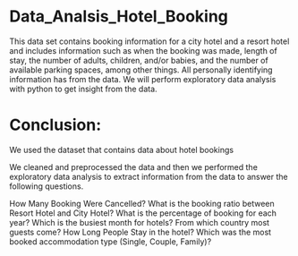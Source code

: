 # Data_Analsis_Hotel_Booking
This data set contains booking information for a city hotel and a resort hotel and includes information such as when the booking was made, length of stay, the number of adults, children, and/or babies, and the number of available parking spaces, among other things. All personally identifying information has from the data.  We will perform exploratory data analysis with python to get insight from the data.



# Conclusion:
We used the dataset that contains data about hotel bookings

We cleaned and preprocessed the data and then we performed the exploratory data analysis to extract information from the data to answer the following questions.

How Many Booking Were Cancelled?
What is the booking ratio between Resort Hotel and City Hotel?
What is the percentage of booking for each year?
Which is the busiest month for hotels?
From which country most guests come?
How Long People Stay in the hotel?
Which was the most booked accommodation type (Single, Couple, Family)?



